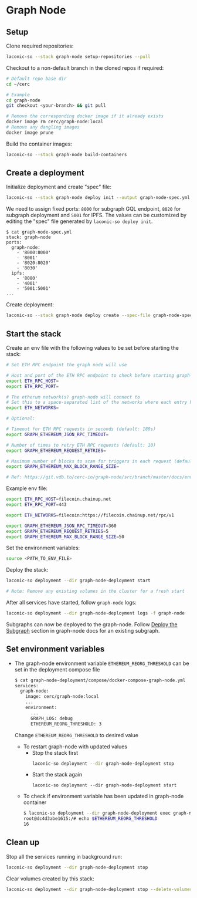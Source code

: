 # Graph Node

## Setup

Clone required repositories:

```bash
laconic-so --stack graph-node setup-repositories --pull
```

Checkout to a non-default branch in the cloned repos if required:

```bash
# Default repo base dir
cd ~/cerc

# Example
cd graph-node
git checkout <your-branch> && git pull

# Remove the corresponding docker image if it already exists
docker image rm cerc/graph-node:local
# Remove any dangling images
docker image prune
```

Build the container images:

```bash
laconic-so --stack graph-node build-containers
```

## Create a deployment

Initialize deployment and create "spec" file:

```bash
laconic-so --stack graph-node deploy init --output graph-node-spec.yml
```

We need to assign fixed ports: `8000` for subgraph GQL endpoint, `8020` for subgraph deployment and `5001` for IPFS. The values can be
customized by editing the "spec" file generated by `laconic-so deploy init`.
```
$ cat graph-node-spec.yml
stack: graph-node
ports:
  graph-node:
    - '8000:8000'
    - '8001'
    - '8020:8020'
    - '8030'
  ipfs:
    - '8080'
    - '4001'
    - '5001:5001'
...
```

Create deployment:

```bash
laconic-so --stack graph-node deploy create --spec-file graph-node-spec.yml --deployment-dir graph-node-deployment
```

## Start the stack

Create an env file with the following values to be set before starting the stack:

```bash
# Set ETH RPC endpoint the graph node will use

# Host and port of the ETH RPC endpoint to check before starting graph-node
export ETH_RPC_HOST=
export ETH_RPC_PORT=

# The etherum network(s) graph-node will connect to
# Set this to a space-separated list of the networks where each entry has the form NAME:URL
export ETH_NETWORKS=

# Optional:

# Timeout for ETH RPC requests in seconds (default: 180s)
export GRAPH_ETHEREUM_JSON_RPC_TIMEOUT=

# Number of times to retry ETH RPC requests (default: 10)
export GRAPH_ETHEREUM_REQUEST_RETRIES=

# Maximum number of blocks to scan for triggers in each request (default: 2000)
export GRAPH_ETHEREUM_MAX_BLOCK_RANGE_SIZE=

# Ref: https://git.vdb.to/cerc-io/graph-node/src/branch/master/docs/environment-variables.md
```

Example env file:

```bash
export ETH_RPC_HOST=filecoin.chainup.net
export ETH_RPC_PORT=443

export ETH_NETWORKS=filecoin:https://filecoin.chainup.net/rpc/v1

export GRAPH_ETHEREUM_JSON_RPC_TIMEOUT=360
export GRAPH_ETHEREUM_REQUEST_RETRIES=5
export GRAPH_ETHEREUM_MAX_BLOCK_RANGE_SIZE=50
```

Set the environment variables:

```bash
source <PATH_TO_ENV_FILE>
```

Deploy the stack:

```bash
laconic-so deployment --dir graph-node-deployment start

# Note: Remove any existing volumes in the cluster for a fresh start
```

After all services have started, follow `graph-node` logs:

```bash
laconic-so deployment --dir graph-node-deployment logs -f graph-node
```

Subgraphs can now be deployed to the graph-node.
Follow [Deploy the Subgraph](https://github.com/graphprotocol/graph-node/blob/v0.32.0/docs/getting-started.md#24-deploy-the-subgraph) section in graph-node docs for an existing subgraph.

## Set environment variables

* The graph-node environment variable `ETHEREUM_REORG_THRESHOLD` can be set in the deployment compose file
  ```bash
  $ cat graph-node-deployment/compose/docker-compose-graph-node.yml
  services:
    graph-node:
      image: cerc/graph-node:local
      ...
      environment:
        ...
        GRAPH_LOG: debug
        ETHEREUM_REORG_THRESHOLD: 3
  ```
  Change `ETHEREUM_REORG_THRESHOLD` to desired value

  * To restart graph-node with updated values
    * Stop the stack first
      ```bash
      laconic-so deployment --dir graph-node-deployment stop
      ```
    * Start the stack again
      ```
      laconic-so deployment --dir graph-node-deployment start
      ```
  * To check if environment variable has been updated in graph-node container
      ```bash
      $ laconic-so deployment --dir graph-node-deployment exec graph-node bash
      root@dc4d3abe1615:/# echo $ETHEREUM_REORG_THRESHOLD
      16
      ```

## Clean up

Stop all the services running in background run:

```bash
laconic-so deployment --dir graph-node-deployment stop
```

Clear volumes created by this stack:

```bash
laconic-so deployment --dir graph-node-deployment stop --delete-volumes
```
